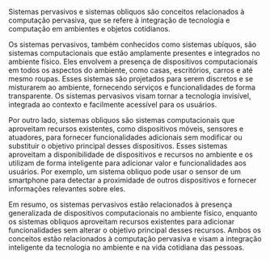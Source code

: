 Sistemas pervasivos e sistemas obliquos são conceitos relacionados à computação pervasiva, que se refere à integração de tecnologia e computação em ambientes e objetos cotidianos.

Os sistemas pervasivos, também conhecidos como sistemas ubíquos, são sistemas computacionais que estão amplamente presentes e integrados no ambiente físico. Eles envolvem a presença de dispositivos computacionais em todos os aspectos do ambiente, como casas, escritórios, carros e até mesmo roupas. Esses sistemas são projetados para serem discretos e se misturarem ao ambiente, fornecendo serviços e funcionalidades de forma transparente. Os sistemas pervasivos visam tornar a tecnologia invisível, integrada ao contexto e facilmente acessível para os usuários.

Por outro lado, sistemas obliquos são sistemas computacionais que aproveitam recursos existentes, como dispositivos móveis, sensores e atuadores, para fornecer funcionalidades adicionais sem modificar ou substituir o objetivo principal desses dispositivos. Esses sistemas aproveitam a disponibilidade de dispositivos e recursos no ambiente e os utilizam de forma inteligente para adicionar valor e funcionalidades aos usuários. Por exemplo, um sistema obliquo pode usar o sensor de um smartphone para detectar a proximidade de outros dispositivos e fornecer informações relevantes sobre eles.

Em resumo, os sistemas pervasivos estão relacionados à presença generalizada de dispositivos computacionais no ambiente físico, enquanto os sistemas obliquos aproveitam recursos existentes para adicionar funcionalidades sem alterar o objetivo principal desses recursos. Ambos os conceitos estão relacionados à computação pervasiva e visam a integração inteligente da tecnologia no ambiente e na vida cotidiana das pessoas.
